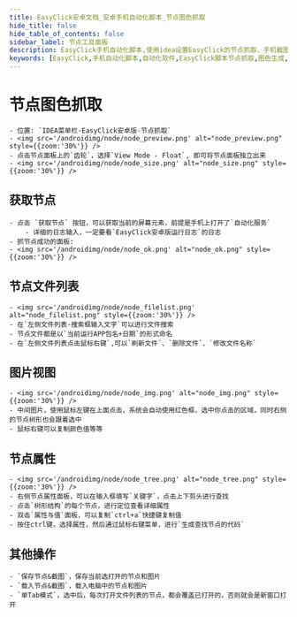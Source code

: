 ```yaml
---
title: EasyClick安卓文档_安卓手机自动化脚本_节点图色抓取
hide_title: false
hide_table_of_contents: false
sidebar_label: 节点工具面板
description: EasyClick手机自动化脚本,使用idea设置EasyClick的节点抓取，手机截图，图色生成
keywords: [EasyClick,手机自动化脚本,自动化软件,EasyClick脚本节点抓取,图色生成,图色生成]
---
```


# 节点图色抓取
    - 位置: `IDEA菜单栏-EasyClick安卓版-节点抓取`
    - <img src='/androidimg/node/node_preview.png' alt="node_preview.png" style={{zoom:'30%'}} />
    - 点击节点面板上的`齿轮`，选择`View Mode - Float`, 即可将节点面板独立出来
    - <img src='/androidimg/node/node_size.png' alt="node_size.png" style={{zoom:'30%'}} />

## 获取节点
    - 点击 `获取节点` 按钮，可以获取当前的屏幕元素，前提是手机上打开了`自动化服务`
        - 详细的日志输入，一定要看`EasyClick安卓版运行日志`的日志
    - 抓节点成功的面板:
    - <img src='/androidimg/node/node_ok.png' alt="node_ok.png" style={{zoom:'30%'}} />

## 节点文件列表
    - <img src='/androidimg/node/node_filelist.png' alt="node_filelist.png" style={{zoom:'30%'}} />
    - 在`左侧文件列表-搜索框输入文字`可以进行文件搜索
    - 节点文件都是以`当前运行APP包名+日期`的形式命名
    - 在`左侧文件列表点击鼠标右键`,可以`刷新文件`、`删除文件`、`修改文件名称`

## 图片视图
    - <img src='/androidimg/node/node_img.png' alt="node_img.png" style={{zoom:'30%'}} />
    - 中间图片，使用鼠标左键在上面点击，系统会自动使用红色框，选中你点击的区域，同时右侧的节点树形也会跟着选中  
    - 鼠标右键可以复制颜色值等等

## 节点属性
    - <img src='/androidimg/node/node_tree.png' alt="node_tree.png" style={{zoom:'30%'}} />
    - 右侧节点属性面板，可以在输入框填写`关键字`，点击上下剪头进行查找
    - 点击`树形结构`的每个节点，进行定位查看详细属性
    - 双击`属性与值`面板，可以复制`ctrl+a`快捷键复制值
    - 按住ctrl键，选择属性，然后通过鼠标右键菜单，进行`生成查找节点的代码`

## 其他操作
    - `保存节点&截图`，保存当前选打开的节点和图片
    - `载入节点&截图`，载入电脑中的节点和图片
    - `单Tab模式`，选中后，每次打开文件列表的节点，都会覆盖已打开的，否则就会是新窗口打开

